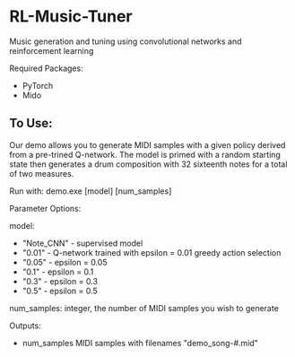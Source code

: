 # RL-Music-Tuner
Music generation and tuning using convolutional networks and reinforcement learning

Required Packages:
- PyTorch
- Mido

To Use:
--------
Our demo allows you to generate MIDI samples with a given policy derived from a pre-trined Q-network. The model is primed with a random starting state then generates a drum composition with 32 sixteenth notes for a total of two measures.

Run with: demo.exe [model] [num_samples]


Parameter Options:

model: 
- "Note_CNN" - supervised model
- "0.01" - Q-network trained with epsilon = 0.01 greedy action selection
- "0.05" - epsilon = 0.05
- "0.1" - epsilon = 0.1
- "0.3" - epsilon = 0.3
- "0.5" - epsilon = 0.5
  
num_samples: integer, the number of MIDI samples you wish to generate

Outputs:
- num_samples MIDI samples with filenames "demo_song-#.mid"
